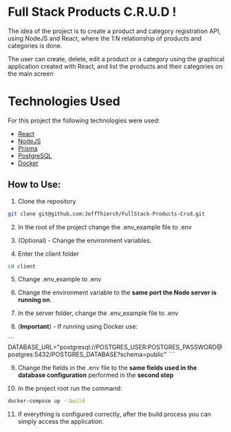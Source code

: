 # Full Stack Products C.R.U.D !

The idea of the project is to create a product and category registration API, using NodeJS and React, where the 1:N relationship of products and categories is done.

The user can create, delete, edit a product or a category using the graphical application created with React, and list the products and their categories on the main screen

# Technologies Used

For this project the following technologies were used:

- [React](https://pt-br.reactjs.org/)
- [NodeJS](https://nodejs.org/en/)
- [Prisma](https://www.prisma.io/)
- [PostgreSQL](https://www.postgresql.org/)
- [Docker](https://www.docker.com/)

## How to Use:

1. Clone the repository
  ~~~bash
  git clone git@github.com:JeffThierch/FullStack-Products-Crud.git
  ~~~

2. In the root of the project change the .env_example file to .env

3. (Optional) - Change the environment variables.

4. Enter the client folder
  ~~~bash
  cd client
  ~~~

5. Change .env_example to .env

6. Change the environment variable to the **same port the Node server is running on**.

7. In the server folder, change the .env_example file to .env

8. (**Important**) - If running using Docker use:

  ˋˋˋ
    DATABASE_URL="postgresql://POSTGRES_USER:POSTGRES_PASSWORD@postgres:5432/POSTGRES_DATABASE?schema=public"
  ˋˋˋ

9. Change the fields in the .env file to the **same fields used in the database configuration** performed in the **second step**

10. In the project root run the command:
  ~~~bash
  docker-compose up --build
  ~~~
11. If everything is configured correctly, after the build process you can simply access the application.

